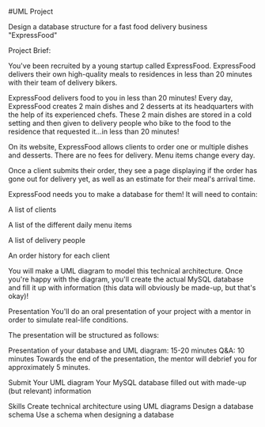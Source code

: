 #UML Project

Design a database structure for a fast food delivery business "ExpressFood"

Project Brief:

You've been recruited by a young startup called ExpressFood. ExpressFood delivers their own high-quality meals to residences in less than 20 minutes with their team of delivery bikers. 

ExpressFood delivers food to you in less than 20 minutes!
Every day, ExpressFood creates 2 main dishes and 2 desserts at its headquarters with the help of its experienced chefs. These 2 main dishes are stored in a cold setting and then given to delivery people who bike to the food to the residence that requested it...in less than 20 minutes! 

On its website, ExpressFood allows clients to order one or multiple dishes and desserts. There are no fees for delivery. Menu items change every day. 

Once a client submits their order, they see a page displaying if the order has gone out for delivery yet, as well as an estimate for their meal's arrival time.

ExpressFood needs you to make a database for them! It will need to contain: 

A list of clients

A list of the different daily menu items

A list of delivery people

An order history for each client

You will make a UML diagram to model this technical architecture. Once you're happy with the diagram, you'll create the actual MySQL database and fill it up with information (this data will obviously be made-up, but that's okay)!

Presentation
You'll do an oral presentation of your project with a mentor in order to simulate real-life conditions. 

The presentation will be structured as follows:  

Presentation of your database and UML diagram: 15-20 minutes
Q&A: 10 minutes
Towards the end of the presentation, the mentor will debrief you for approximately 5 minutes.

Submit
Your UML diagram
Your MySQL database filled out with made-up (but relevant) information 

Skills
Create technical architecture using UML diagrams
Design a database schema
Use a schema when designing a database
